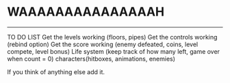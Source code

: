 # WAAAAAAAAAAAAAAAH
-------------------
TO DO LIST 
Get the levels working (floors, pipes)
Get the controls working (rebind option)
Get the score working (enemy defeated, coins, level compete, level bonus)
Life system (keep track of how many left, game over when count = 0)
characters(hitboxes, animations, enemies)

If you think of anything else add it.
